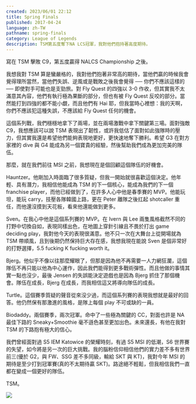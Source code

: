 ```yaml
---
created: 2023/06/01 22:12
title: Spring Finals
published: 2017-04-24
language: zh-TW
pathname: spring-finals
category: League of Legends
description: TSM第五度奪下NA LCS冠軍，我對他們抱持著高度期待。
---
```


寫在 TSM 擊敗 C9，第五度贏得 NALCS Championship 之後。

我想我對 TSM 算是蠻嚴格的，我對他們抱著非常高的期待，當他們贏的時候我會覺得理所當然，當他們失誤、逆風或是戰敗之後我會覺得 ── 你們不應該這樣的 ── 即使對手可能也是支勁旅。對 Fly Quest 的四強以 3-0 作收，但其實我不太滿意其內容，他們有執行極為果斷的部分，但也有被 Fly Quest 反咬的部分。當然能打到四強的都不能小覷，而且他們有 Hai 耶，但我當時心裡想：我的天啊，你們不應該犯這種失誤，不應該給 Fly Quest 任何的機會。

這個系列戰，我們穩穩地拿下了兩場，並在兩場激戰中拿下關鍵第三場。面對強敵 C9，我想應該可以說 TSM 表現出了韌性，或許我低估了面對如此強隊時的壓力，但其實我還是希望他們能夠表現地更好，更快速地奪下勝利。希望 G3 在對方家裡的 dive 與 G4 能成為另一個寶貴的經驗，然後幫助我們成為更加完美的隊伍。

那麼，就在我們前往 MSI 之前，我想現在是個回顧這個隊伍的好機會。

Hauntzer。他剛加入時面臨了很多質疑，但我一開始就很喜歡這個決定。他年輕、具有潛力，我相信他能成為 TSM 的下一個核心，能成為我們的下一個 franchise player，而他已經做到了，在許多人心中他是春季賽的 MVP。他能玩坦，能玩 carry，技壓各隊韓國上路，更在 Peter 離隊之後扛起 shotcaller 重任，而他還沒摸到天花板，看來他還能做到更多。

Sven。在我心中他是這個系列賽的 MVP。在 Ivern 與 Lee 兩隻風格截然不同的打野中切換自如，表現同樣出色，在地圖上穿針引線且不畏於打出 game deciding play，我對他今天的表現很滿意。他不只一次在大舞台上從開場就為 TSM 帶順風，且到後期仍然保持巨大存在感，我想我現在能說 Sven 是個非常好的打野選擇，5.5 fucking K fucking worth it。

Bjerg。他似乎不像以往那麼耀眼了，但那是因為他不再需要一人力網狂瀾，這個隊伍不再只能以他為中心運作，因此我們能得到更多戰術彈性。而且他做的事情其實一點也沒少，最後 Jensen 的失誤能決定遊戲也是因為 Bjerg 抓住了那個機會。隊伍在成長，Bjerg 在成長，而我相信這又將導向隊伍的成長。

Turtle。這個賽季質疑的聲音從來沒少過，而這個系列賽的表現我想就是最好的回答。他仍然保有那激進的風格，是隊上每個 play 不可或缺的一員。

Biodaddy。兩個賽季，兩次冠軍。命中了一些極為關鍵的 CC，對面也許是 NA 最佳下路的 Sneaky+Smoothie 毫不遜色甚至更加出色。未來還長，有他在我對 TSM 的下路抱有極大的信心。

我們曾經面對過 S5 IEM Katowice 的榮耀時刻，有過 S5 MSI 的低潮，S6 世界賽的失望，如今將是另一次的巨大挑戰。我的腦粉信仰相信他們的實力差不多有世界前三(優於 G2，與 FW、SSG 差不多同級，輸給 SKT 與 KT)，我對今年 MSI 的期待是至少打到冠軍賽(真的不太期待贏 SKT)。路途絕不輕鬆，但我相信我們一直都在變成一個更好的隊伍。

TSM。

![](spring-finals_1.png)
